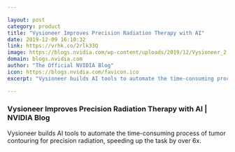 ```yaml
---

layout: post
category: product
title: "Vysioneer Improves Precision Radiation Therapy with AI"
date: 2019-12-09 16:10:32
link: https://vrhk.co/2rlk33Q
image: https://blogs.nvidia.com/wp-content/uploads/2019/12/Vysioneer_2.jpg
domain: blogs.nvidia.com
author: "The Official NVIDIA Blog"
icon: https://blogs.nvidia.com/favicon.ico
excerpt: "Vysioneer builds AI tools to automate the time-consuming process of tumor contouring for precision radiation, speeding up the task by over 6x."

---
```


### Vysioneer Improves Precision Radiation Therapy with AI | NVIDIA Blog

Vysioneer builds AI tools to automate the time-consuming process of tumor contouring for precision radiation, speeding up the task by over 6x.